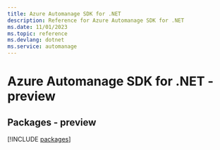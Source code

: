 ```yaml
---
title: Azure Automanage SDK for .NET
description: Reference for Azure Automanage SDK for .NET
ms.date: 11/01/2023
ms.topic: reference
ms.devlang: dotnet
ms.service: automanage
---
```

# Azure Automanage SDK for .NET - preview
## Packages - preview
[!INCLUDE [packages](automanage-index.md)]